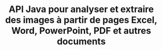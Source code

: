 ---
############################# Static ############################
layout: "auto-gen-gist"
draft: false
path: "fr/parser/java/extract/image/xlsb/"
otherformats: DOC DOT DOCX DOCM DOTX DOTM TXT ODT OTT RTF PDF XHTML MHTML MD XML EPUB FB2 CHM XLS XLT XLSX XLSM XLTX XLTM ODS CSV OTS XLA XLAM PPT PPTX  PPS POT PPSX PPTM POTX PPSM ODP OTP PST OST EML EMLX MSG ONE 

############################# Head ############################
head_title: "Comment extraire des images d'Excel, Word, PDF et autres documents via Java ?"
head_description: "L'API Java GroupDocs.Parser permet aux développeurs de logiciels d'analyser et d'extraire des images à partir de documents PDF, DOC, DOCX, PPT, PPTX, XLS, XLSX, de la zone de page et des e-mails dans les applications Java."

############################# Header ############################
title: "API Java pour analyser et extraire des images à partir de pages Excel, Word, PowerPoint, PDF et autres documents"
description: "L'API Java GroupDocs.Parser permet aux programmeurs d'extraire des images de documents PDF, DOC, DOCX, PPT, PPTX, EML, MSG, XLS, XLSX, CSV, ODT, RTF et EPUB ou de pages de documents dans des applications Java."

######################### Download Button #######################
button:
    enable: true

############################# About ############################
about:
    enable: true
    title: "Apprenez à extraire des images de documents ou d'une page spécifique via l'API Java ?"
    content: |
       Une image vaut mille mots et ne peut être ignorée dans le monde visuel d'aujourd'hui tout en créant un contenu attrayant. Les images peuvent être une excellente source de communication d'informations et attirer l'attention de l'utilisateur. Il est souvent nécessaire d'obtenir des images à partir de documents, de revues ou de présentations et de les utiliser ailleurs. GroupDocs.Parser pour Java est une API puissante qui aide les développeurs de logiciels et les programmeurs à créer une solution pour analyser et extraire des images ou d'autres informations à partir de nombreux types de documents. Il prend également en charge l'enregistrement d'images aux formats PNG, JPEG, WebP, GIF, BMP et autres. L'API a inclus la prise en charge de certains formats de documents populaires, tels que PDF, les formats Microsoft Office : Word (DOC, DOCX), PowerPoint (PPT, PPTX), Excel (XLS, XLSX), les formats LibreOffice, les e-mails, les livres électroniques et bien d'autres. . Il a également inclus la prise en charge de certaines fonctionnalités avancées liées à l'analyse de documents, à l'extraction de texte brut et structuré, à la recherche de texte par mots-clés, à l'extraction de métadonnées ou d'images, de conteneurs ainsi que de pièces jointes et bien d'autres.

############################# content ############################
steps:
    enable: true
    block:
    - title_left: "Comment extraire des images de documents XLSB"
      content_left: |
       GroupDocs.Parser Java a inclus une fonctionnalité pour extraire des images à partir de documents XLSB. L'exemple de code Java suivant montre comment extraire facilement des images du document XLSB. 

      title_right: "Obtenir des images à partir de documents via Java"
      content_right: |
        * Créez une instance de [Parser](https://apireference.groupdocs.com/parser/java/com.groupdocs.parser/Parser)
        * Vérifiez si le document prend en charge l'extraction d'images
        * Appelez la méthode [getImages()](https://apireference.groupdocs.com/parser/java/com.groupdocs.parser/Parser#getImages()) pour extraire toutes les images de l'ensemble du document.
        * Extraire toutes les images du document
        * Itérer sur les images et imprimer le type d'image

      gisthash: "b13e690d2593f92081abd99948363e06"
      gistfile: "extract_images_form_documents.java"

    - title_left: "Extraction d'images à partir de la page des documents XLSB"
      content_left: |
       L'API Java GroupDocs.Parser permet aux développeurs de logiciels d'extraire des images des documents XLSB avec quelques lignes de code. Le code Java ci-dessous montre l'extraction d'images d'un document XLSB. 

      title_right: "Comment extraire des images de fichiers via Java"
      content_right: |
        * Créez une instance de [Parser](https://apireference.groupdocs.com/parser/java/com.groupdocs.parser/Parser)
        * Vérifiez si le document prend en charge l'extraction d'images
        * Obtenez des informations sur le document en appelant la méthode [getDocumentInfo](https://apireference.groupdocs.com/parser/java/com.groupdocs.parser/Parser#getDocumentInfo()).
        * Vérifier le document pour l'existence des pages
        * Itérer sur les pages et imprimer un numéro de page
        * Appelez la méthode [getImages()](https://apireference.groupdocs.com/parser/java/com.groupdocs.parser/Parser#getImages()) pour extraire toutes les images de l'ensemble du document.
        * Itérer sur les images et imprimer le type d'image
     
      gisthash: "68450336a57c5d8df06b4ef1ea69b29f"
      gistfile: "extract_images_form_documents_page.java"
      
    - title_left: "Comment extraire des images de la zone de page des documents XLSB"
      content_left: |
       L'API Java GroupDocs.Parser a fourni un support complet pour l'extraction de la facilité de page du document XLSB. Le code Java suivant montre comment les programmeurs peuvent extraire des images d'une zone de page de document XLSB dans leurs propres applications Java.

      title_right: "Extraire des images à l'aide de Java ?"
      content_right: |
        * Créez une instance de [Parser](https://apireference.groupdocs.com/parser/java/com.groupdocs.parser/Parser)
        * Créer les options qui sont utilisées pour l'extraction d'images
        * Vérifiez le document pour le support d'extraction d'images
        * Appelez la méthode [getImages()](https://apireference.groupdocs.com/parser/java/com.groupdocs.parser/Parser#getImages()) pour extraire les images du coin supérieur gauche d'une page.
        * Itérer sur les images et imprimer l'URL des images
     
      gisthash: "40143a56569ae88e7e7c972ccca041b5"
      gistfile: "extract_images_form_documents_page_area.java"

    - title_left: "Comment extraire des images dans un fichier via l'API Java"
      content_left: |
       L'API Java GroupDocs.Parser permet d'extraire des images du document XLSB et d'enregistrer le contenu de l'image dans un fichier. Le code Java suivant montre comment les programmeurs peuvent extraire des images du fichier de leur choix dans leurs propres applications Java.

      title_right: "Extraire des images d'un document vers un fichier"
      content_right: |
        * Créez une instance de [Parser](https://apireference.groupdocs.com/parser/java/com.groupdocs.parser/Parser)
        * Vérifiez le document pour le support d'extraction d'images
        * Appelez la méthode [getImages()](https://apireference.groupdocs.com/parser/java/com.groupdocs.parser/Parser#getImages()) pour extraire les images du coin supérieur gauche d'une page.
        * Créez les options pour enregistrer l'image dans le format de fichier pris en charge
        * Itérer sur les images et imprimer l'URL des images
     
      gisthash: "6faeafc93e4412265b7439209828950b"
      gistfile: "images_saving_to_files.java"

    - title_left: "Configuration requise"
      content_left: |
        GroupDocs.Parser pour Java est pris en charge sur toutes les principales plates-formes et systèmes d'exploitation. Il peut générer des documents dans Microsoft Word, Excel, PowerPoint, Outlook, OpenOffice et plus de 50 autres formats. Pour un guide complet de la configuration système requise, veuillez visiter la configuration système requise avant d'exécuter le code ci-dessous, veuillez vous assurer que les prérequis suivants sont installés sur votre système:
        * Systèmes d'exploitation : Microsoft Windows, Linux, MacOS
        * Prise en charge des versions Java : J2SE 7.0 (1.7), J2SE 8.0 (1.8) ou supérieur
        * Obtenez la dernière version des API Java GroupDocs.Assembly à partir de GroupDocs [Repository](https://repository.groupdocs.com/webapp/#/artifacts/browse/tree/General/repo/com/groupdocs/groupdocs-parser)
        
      title_right: "Pourquoi utiliser GroupDocs.Parser"
      content_right: |
        * Extraire un texte brut de n'importe lequel des documents pris en charge.
        * Prise en charge de l'extraction de la table des matières
        * Extrayez du texte formaté, des métadonnées, des images, des conteneurs et des pièces jointes.
        * Analyse de documents via des modèles définis par l'utilisateur.
        * Recherche de texte à l'aide d'un mot-clé ou d'une expression régulière.
        * Prise en charge de l'extraction de texte structuré
        * Extraire la table des matières pour certains formats de document pris en charge.
        * Analyser les données de formulaire à partir de documents PDF.

demos:
    enable: true


more_formats:
    enable: true


back_to_top:
    enable: true
---